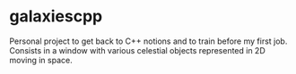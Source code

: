 # galaxiescpp
Personal project to get back to C++ notions and to train before my first job. Consists in a window with various celestial objects represented in 2D moving in space.
